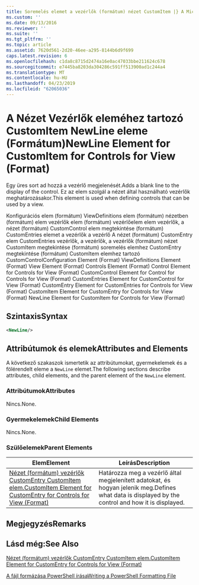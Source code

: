 ```yaml
---
title: Soremelés elemet a vezérlők (formátum) nézet CustomItem |} A Microsoft Docs
ms.custom: ''
ms.date: 09/13/2016
ms.reviewer: ''
ms.suite: ''
ms.tgt_pltfrm: ''
ms.topic: article
ms.assetid: 7620d561-2d20-46ee-a295-8144b6d9f699
caps.latest.revision: 6
ms.openlocfilehash: c1da8c8715d2474a16e0ac47033bbe211624c678
ms.sourcegitcommit: e7445ba8203da304286c591ff513900ad1c244a4
ms.translationtype: MT
ms.contentlocale: hu-HU
ms.lasthandoff: 04/23/2019
ms.locfileid: "62065036"
---
```

# <a name="newline-element-for-customitem-for-controls-for-view-format"></a><span data-ttu-id="27867-102">A Nézet Vezérlők eleméhez tartozó CustomItem NewLine eleme (Formátum)</span><span class="sxs-lookup"><span data-stu-id="27867-102">NewLine Element for CustomItem for Controls for View (Format)</span></span>

<span data-ttu-id="27867-103">Egy üres sort ad hozzá a vezérlő megjelenését.</span><span class="sxs-lookup"><span data-stu-id="27867-103">Adds a blank line to the display of the control.</span></span> <span data-ttu-id="27867-104">Ez az elem szolgál a nézet által használható vezérlők meghatározásakor.</span><span class="sxs-lookup"><span data-stu-id="27867-104">This element is used when defining controls that can be used by a view.</span></span>

<span data-ttu-id="27867-105">Konfigurációs elem (formátum) ViewDefinitions elem (formátum) nézetben (formátum) elem vezérlők elem (formátum) vezérlőelem elem vezérlők, a nézet (formátum) CustomControl elem megtekintése (formátum) CustomEntries elemet a vezérlők a vezérlő A nézet (formátum) CustomEntry elem CustomEntries vezérlők, a vezérlők, a vezérlők (formátum) nézet CustomItem megtekintése (formátum) soremelés elemhez CustomEntry megtekintése (formátum) CustomItem elemhez tartozó CustomControl</span><span class="sxs-lookup"><span data-stu-id="27867-105">Configuration Element (Format) ViewDefinitions Element (Format) View Element (Format) Controls Element (Format) Control Element for Controls for View (Format) CustomControl Element for Control for Controls for View (Format) CustomEntries Element for CustomControl for View (Format) CustomEntry Element for CustomEntries for Controls for View (Format) CustomItem Element for CustomEntry for Controls for View (Format) NewLine Element for CustomItem for Controls for View (Format)</span></span>

## <a name="syntax"></a><span data-ttu-id="27867-106">Szintaxis</span><span class="sxs-lookup"><span data-stu-id="27867-106">Syntax</span></span>

```xml
<NewLine/>
```

## <a name="attributes-and-elements"></a><span data-ttu-id="27867-107">Attribútumok és elemek</span><span class="sxs-lookup"><span data-stu-id="27867-107">Attributes and Elements</span></span>

<span data-ttu-id="27867-108">A következő szakaszok ismertetik az attribútumokat, gyermekelemek és a fölérendelt eleme a `NewLine` elemet.</span><span class="sxs-lookup"><span data-stu-id="27867-108">The following sections describe attributes, child elements, and the parent element of the `NewLine` element.</span></span>

### <a name="attributes"></a><span data-ttu-id="27867-109">Attribútumok</span><span class="sxs-lookup"><span data-stu-id="27867-109">Attributes</span></span>

<span data-ttu-id="27867-110">Nincs.</span><span class="sxs-lookup"><span data-stu-id="27867-110">None.</span></span>

### <a name="child-elements"></a><span data-ttu-id="27867-111">Gyermekelemek</span><span class="sxs-lookup"><span data-stu-id="27867-111">Child Elements</span></span>

<span data-ttu-id="27867-112">Nincs.</span><span class="sxs-lookup"><span data-stu-id="27867-112">None.</span></span>

### <a name="parent-elements"></a><span data-ttu-id="27867-113">Szülőelemek</span><span class="sxs-lookup"><span data-stu-id="27867-113">Parent Elements</span></span>

|<span data-ttu-id="27867-114">Elem</span><span class="sxs-lookup"><span data-stu-id="27867-114">Element</span></span>|<span data-ttu-id="27867-115">Leírás</span><span class="sxs-lookup"><span data-stu-id="27867-115">Description</span></span>|
|-------------|-----------------|
|[<span data-ttu-id="27867-116">Nézet (formátum) vezérlők CustomEntry CustomItem elem.</span><span class="sxs-lookup"><span data-stu-id="27867-116">CustomItem Element for CustomEntry for Controls for View (Format)</span></span>](./customitem-element-for-customentry-for-controls-for-view-format.md)|<span data-ttu-id="27867-117">Határozza meg a vezérlő által megjelenített adatokat, és hogyan jelenik meg.</span><span class="sxs-lookup"><span data-stu-id="27867-117">Defines what data is displayed by the control and how it is displayed.</span></span>|

## <a name="remarks"></a><span data-ttu-id="27867-118">Megjegyzés</span><span class="sxs-lookup"><span data-stu-id="27867-118">Remarks</span></span>

## <a name="see-also"></a><span data-ttu-id="27867-119">Lásd még:</span><span class="sxs-lookup"><span data-stu-id="27867-119">See Also</span></span>

[<span data-ttu-id="27867-120">Nézet (formátum) vezérlők CustomEntry CustomItem elem.</span><span class="sxs-lookup"><span data-stu-id="27867-120">CustomItem Element for CustomEntry for Controls for View (Format)</span></span>](./customitem-element-for-customentry-for-controls-for-view-format.md)

[<span data-ttu-id="27867-121">A fájl formázása PowerShell írása</span><span class="sxs-lookup"><span data-stu-id="27867-121">Writing a PowerShell Formatting File</span></span>](./writing-a-powershell-formatting-file.md)
